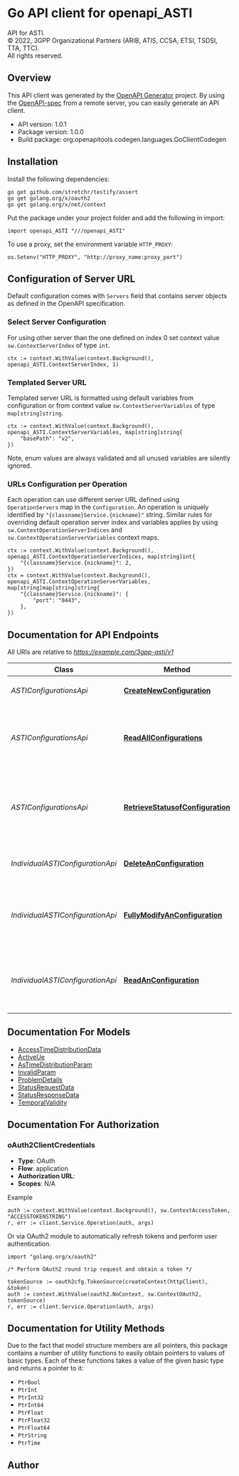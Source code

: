 # Go API client for openapi_ASTI

API for ASTI.  
© 2022, 3GPP Organizational Partners (ARIB, ATIS, CCSA, ETSI, TSDSI, TTA, TTC).  
All rights reserved.


## Overview
This API client was generated by the [OpenAPI Generator](https://openapi-generator.tech) project.  By using the [OpenAPI-spec](https://www.openapis.org/) from a remote server, you can easily generate an API client.

- API version: 1.0.1
- Package version: 1.0.0
- Build package: org.openapitools.codegen.languages.GoClientCodegen

## Installation

Install the following dependencies:

```shell
go get github.com/stretchr/testify/assert
go get golang.org/x/oauth2
go get golang.org/x/net/context
```

Put the package under your project folder and add the following in import:

```golang
import openapi_ASTI "///openapi_ASTI"
```

To use a proxy, set the environment variable `HTTP_PROXY`:

```golang
os.Setenv("HTTP_PROXY", "http://proxy_name:proxy_port")
```

## Configuration of Server URL

Default configuration comes with `Servers` field that contains server objects as defined in the OpenAPI specification.

### Select Server Configuration

For using other server than the one defined on index 0 set context value `sw.ContextServerIndex` of type `int`.

```golang
ctx := context.WithValue(context.Background(), openapi_ASTI.ContextServerIndex, 1)
```

### Templated Server URL

Templated server URL is formatted using default variables from configuration or from context value `sw.ContextServerVariables` of type `map[string]string`.

```golang
ctx := context.WithValue(context.Background(), openapi_ASTI.ContextServerVariables, map[string]string{
	"basePath": "v2",
})
```

Note, enum values are always validated and all unused variables are silently ignored.

### URLs Configuration per Operation

Each operation can use different server URL defined using `OperationServers` map in the `Configuration`.
An operation is uniquely identified by `"{classname}Service.{nickname}"` string.
Similar rules for overriding default operation server index and variables applies by using `sw.ContextOperationServerIndices` and `sw.ContextOperationServerVariables` context maps.

```golang
ctx := context.WithValue(context.Background(), openapi_ASTI.ContextOperationServerIndices, map[string]int{
	"{classname}Service.{nickname}": 2,
})
ctx = context.WithValue(context.Background(), openapi_ASTI.ContextOperationServerVariables, map[string]map[string]string{
	"{classname}Service.{nickname}": {
		"port": "8443",
	},
})
```

## Documentation for API Endpoints

All URIs are relative to *https://example.com/3gpp-asti/v1*

Class | Method | HTTP request | Description
------------ | ------------- | ------------- | -------------
*ASTIConfigurationsApi* | [**CreateNewConfiguration**](docs/ASTIConfigurationsApi.md#createnewconfiguration) | **Post** /{afId}/configurations | Creates a new configuration resource
*ASTIConfigurationsApi* | [**ReadAllConfigurations**](docs/ASTIConfigurationsApi.md#readallconfigurations) | **Get** /{afId}/configurations | read all of the active configurations of 5G access stratum time distribution for the AF
*ASTIConfigurationsApi* | [**RetrieveStatusofConfiguration**](docs/ASTIConfigurationsApi.md#retrievestatusofconfiguration) | **Post** /{afId}/configurations/retrieve | Request the status of the 5G access stratum time distribution configuration for a list of UEs.
*IndividualASTIConfigurationApi* | [**DeleteAnConfiguration**](docs/IndividualASTIConfigurationApi.md#deleteanconfiguration) | **Delete** /{afId}/configurations/{configId} | Deletes an already existing configuration
*IndividualASTIConfigurationApi* | [**FullyModifyAnConfiguration**](docs/IndividualASTIConfigurationApi.md#fullymodifyanconfiguration) | **Put** /{afId}/configurations/{configId} | Modifies an active configuration for the AF and the configuration Id
*IndividualASTIConfigurationApi* | [**ReadAnConfiguration**](docs/IndividualASTIConfigurationApi.md#readanconfiguration) | **Get** /{afId}/configurations/{configId} | Reads an active configuration for the AF and the configuration Id


## Documentation For Models

 - [AccessTimeDistributionData](docs/AccessTimeDistributionData.md)
 - [ActiveUe](docs/ActiveUe.md)
 - [AsTimeDistributionParam](docs/AsTimeDistributionParam.md)
 - [InvalidParam](docs/InvalidParam.md)
 - [ProblemDetails](docs/ProblemDetails.md)
 - [StatusRequestData](docs/StatusRequestData.md)
 - [StatusResponseData](docs/StatusResponseData.md)
 - [TemporalValidity](docs/TemporalValidity.md)


## Documentation For Authorization



### oAuth2ClientCredentials


- **Type**: OAuth
- **Flow**: application
- **Authorization URL**: 
- **Scopes**: N/A

Example

```golang
auth := context.WithValue(context.Background(), sw.ContextAccessToken, "ACCESSTOKENSTRING")
r, err := client.Service.Operation(auth, args)
```

Or via OAuth2 module to automatically refresh tokens and perform user authentication.

```golang
import "golang.org/x/oauth2"

/* Perform OAuth2 round trip request and obtain a token */

tokenSource := oauth2cfg.TokenSource(createContext(httpClient), &token)
auth := context.WithValue(oauth2.NoContext, sw.ContextOAuth2, tokenSource)
r, err := client.Service.Operation(auth, args)
```


## Documentation for Utility Methods

Due to the fact that model structure members are all pointers, this package contains
a number of utility functions to easily obtain pointers to values of basic types.
Each of these functions takes a value of the given basic type and returns a pointer to it:

* `PtrBool`
* `PtrInt`
* `PtrInt32`
* `PtrInt64`
* `PtrFloat`
* `PtrFloat32`
* `PtrFloat64`
* `PtrString`
* `PtrTime`

## Author




